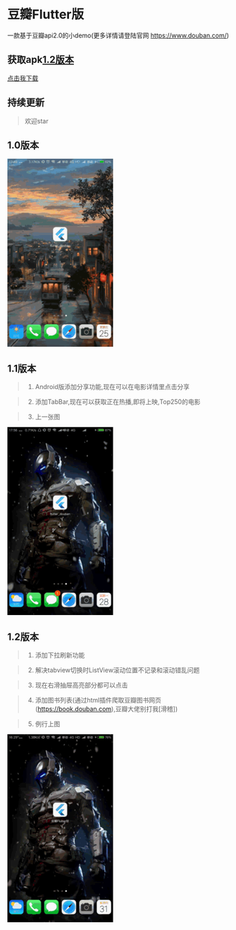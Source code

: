# 豆瓣Flutter版

一款基于豆瓣api2.0的小demo(更多详情请登陆官网 https://www.douban.com/)

## 获取apk[1.2版本](目前只支持安卓的demo)

[点击我下载](https://github.com/rhylme/flutter_douban/blob/master/apk/app.apk?raw=true)

## 持续更新

> 欢迎star
## 1.0版本

 <img src="/gif/index.gif" width="240px" height="426px"/>

## 1.1版本

> 1. Android版添加分享功能,现在可以在电影详情里点击分享

> 2. 添加TabBar,现在可以获取正在热播,即将上映,Top250的电影

> 3. 上一张图

 <img src="/gif/index1.1.gif" width="240px" height="426px"/>


## 1.2版本

> 1. 添加下拉刷新功能

> 2. 解决tabview切换时ListView滚动位置不记录和滚动错乱问题

> 3. 现在右滑抽屉高亮部分都可以点击

> 4. 添加图书列表(通过html插件爬取豆瓣图书网页(https://book.douban.com),豆瓣大佬别打我[滑稽])

> 5. 例行上图

<img src="/gif/index1.2.gif" width="240px" height="426px"/>